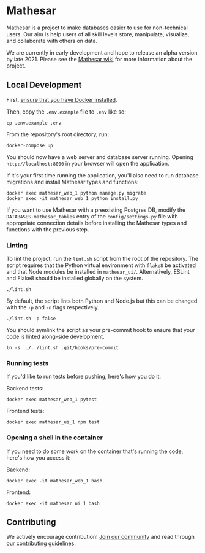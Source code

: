 # Mathesar

Mathesar is a project to make databases easier to use for non-technical users. Our aim is help users of all skill levels store, manipulate, visualize, and collaborate with others on data.

We are currently in early development and hope to release an alpha version by late 2021. Please see the [Mathesar wiki](https://wiki.mathesar.org/) for more information about the project.

## Local Development

First, [ensure that you have Docker installed](https://docs.docker.com/get-docker/).

Then, copy the `.env.example` file to `.env` like so:
```
cp .env.example .env
```

From the repository's root directory, run:
```
docker-compose up
```
You should now have a web server and database server running. Opening `http://localhost:8000` in your browser will open the application.

If it's your first time running the application, you'll also need to run database migrations and install Mathesar types and functions:
```
docker exec mathesar_web_1 python manage.py migrate
docker exec -it mathesar_web_1 python install.py
```

If you want to use Mathesar with a preexisting Postgres DB, modify the `DATABASES.mathesar_tables` entry of the `config/settings.py` file with appropriate connection details before installing the Mathesar types and functions with the previous step.

### Linting

To lint the project, run the `lint.sh` script from the root of the repository. The script requires that the Python virtual environment with `flake8` be activated and that Node modules be installed in `mathesar_ui/`. Alternatively, ESLint and Flake8 should be installed globally on the system.
```
./lint.sh
```

By default, the script lints both Python and Node.js but this can be changed with the `-p` and `-n` flags respectively.
```
./lint.sh -p false
```

You should symlink the script as your pre-commit hook to ensure that your code is linted along-side development.
```
ln -s ../../lint.sh .git/hooks/pre-commit
```

### Running tests

If you'd like to run tests before pushing, here's how you do it:

Backend tests:
```
docker exec mathesar_web_1 pytest
```

Frontend tests:
```
docker exec mathesar_ui_1 npm test
```

### Opening a shell in the container

If you need to do some work on the container that's running the code, here's how you access it:

Backend:
```
docker exec -it mathesar_web_1 bash
```

Frontend:
```
docker exec -it mathesar_ui_1 bash
```

## Contributing

We actively encourage contribution! [Join our community](https://wiki.mathesar.org/community) and read through [our contributing guidelines](https://wiki.mathesar.org/community/contributing).
